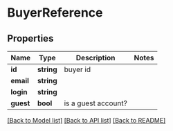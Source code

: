 # BuyerReference

## Properties
Name | Type | Description | Notes
------------ | ------------- | ------------- | -------------
**id** | **string** | buyer id | 
**email** | **string** |  | 
**login** | **string** |  | 
**guest** | **bool** | is a guest account? | 

[[Back to Model list]](../../README.md#documentation-for-models) [[Back to API list]](../../README.md#documentation-for-api-endpoints) [[Back to README]](../../README.md)

